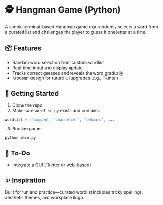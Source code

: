 # 🕵️ Hangman Game (Python)

A simple terminal-based Hangman game that randomly selects a word from a curated list and challenges the player to guess it one letter at a time.

## 📦 Features
- Random word selection from custom wordlist
- Real-time input and display update
- Tracks correct guesses and reveals the word gradually
- Modular design for future UI upgrades (e.g., Tkinter)

## 🚀 Getting Started
1. Clone the repo
2. Make sure `wordlist.py` exists and contains:  
```python
wordlist = ["oxygen", "chandelier", "awkward", ...]
```
3. Run the game:
```Bash
python main.py
```
## 🎯 To-Do
- Integrate a GUI (Tkinter or web-based)

## ✨ Inspiration
Built for fun and practice—curated wordlist includes tricky spellings, aesthetic themes, and workplace lingo.
